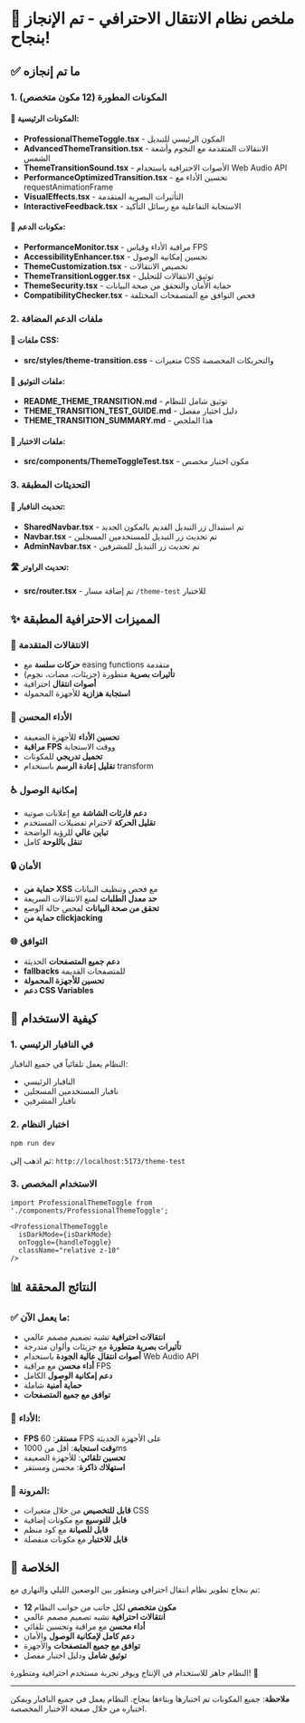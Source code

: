 # 🎨 ملخص نظام الانتقال الاحترافي - تم الإنجاز بنجاح!

## ✅ ما تم إنجازه

### 1. المكونات المطورة (12 مكون متخصص)

#### 🎯 المكونات الرئيسية:
- **ProfessionalThemeToggle.tsx** - المكون الرئيسي للتبديل
- **AdvancedThemeTransition.tsx** - الانتقالات المتقدمة مع النجوم وأشعة الشمس
- **ThemeTransitionSound.tsx** - الأصوات الاحترافية باستخدام Web Audio API
- **PerformanceOptimizedTransition.tsx** - تحسين الأداء مع requestAnimationFrame
- **VisualEffects.tsx** - التأثيرات البصرية المتقدمة
- **InteractiveFeedback.tsx** - الاستجابة التفاعلية مع رسائل التأكيد

#### 🔧 مكونات الدعم:
- **PerformanceMonitor.tsx** - مراقبة الأداء وقياس FPS
- **AccessibilityEnhancer.tsx** - تحسين إمكانية الوصول
- **ThemeCustomization.tsx** - تخصيص الانتقالات
- **ThemeTransitionLogger.tsx** - توثيق الانتقالات للتحليل
- **ThemeSecurity.tsx** - حماية الأمان والتحقق من صحة البيانات
- **CompatibilityChecker.tsx** - فحص التوافق مع المتصفحات المختلفة

### 2. ملفات الدعم المضافة

#### 🎨 ملفات CSS:
- **src/styles/theme-transition.css** - متغيرات CSS والتحريكات المخصصة

#### 📄 ملفات التوثيق:
- **README_THEME_TRANSITION.md** - توثيق شامل للنظام
- **THEME_TRANSITION_TEST_GUIDE.md** - دليل اختبار مفصل
- **THEME_TRANSITION_SUMMARY.md** - هذا الملخص

#### 🧪 ملفات الاختبار:
- **src/components/ThemeToggleTest.tsx** - مكون اختبار مخصص

### 3. التحديثات المطبقة

#### 🔄 تحديث النافبار:
- **SharedNavbar.tsx** - تم استبدال زر التبديل القديم بالمكون الجديد
- **Navbar.tsx** - تم تحديث زر التبديل للمستخدمين المسجلين
- **AdminNavbar.tsx** - تم تحديث زر التبديل للمشرفين

#### 🛣️ تحديث الراوتر:
- **src/router.tsx** - تم إضافة مسار `/theme-test` للاختبار

## ✨ المميزات الاحترافية المطبقة

### 🎨 الانتقالات المتقدمة
- **حركات سلسة** مع easing functions متقدمة
- **تأثيرات بصرية** متطورة (جزيئات، مضات، نجوم)
- **أصوات انتقال** احترافية
- **استجابة هزازية** للأجهزة المحمولة

### 🎯 الأداء المحسن
- **تحسين الأداء** للأجهزة الضعيفة
- **مراقبة FPS** ووقت الاستجابة
- **تحميل تدريجي** للمكونات
- **تقليل إعادة الرسم** باستخدام transform

### ♿ إمكانية الوصول
- **دعم قارئات الشاشة** مع إعلانات صوتية
- **تقليل الحركة** لاحترام تفضيلات المستخدم
- **تباين عالي** للرؤية الواضحة
- **تنقل باللوحة** كامل

### 🔒 الأمان
- **حماية من XSS** مع فحص وتنظيف البيانات
- **حد معدل الطلبات** لمنع الانتقالات السريعة
- **تحقق من صحة البيانات** لفحص حالة الوضع
- **حماية من clickjacking**

### 🌐 التوافق
- **دعم جميع المتصفحات** الحديثة
- **fallbacks** للمتصفحات القديمة
- **تحسين للأجهزة المحمولة**
- **دعم CSS Variables**

## 🚀 كيفية الاستخدام

### 1. في النافبار الرئيسي
النظام يعمل تلقائياً في جميع النافبار:
- النافبار الرئيسي
- نافبار المستخدمين المسجلين
- نافبار المشرفين

### 2. اختبار النظام
```bash
npm run dev
```
ثم اذهب إلى: `http://localhost:5173/theme-test`

### 3. الاستخدام المخصص
```tsx
import ProfessionalThemeToggle from './components/ProfessionalThemeToggle';

<ProfessionalThemeToggle
  isDarkMode={isDarkMode}
  onToggle={handleToggle}
  className="relative z-10"
/>
```

## 📊 النتائج المحققة

### ✅ ما يعمل الآن:
- **انتقالات احترافية** تشبه تصميم مصمم عالمي
- **تأثيرات بصرية متطورة** مع جزيئات وألوان متدرجة
- **أصوات انتقال عالية الجودة** باستخدام Web Audio API
- **أداء محسن** مع مراقبة FPS
- **دعم إمكانية الوصول** الكامل
- **حماية أمنية** شاملة
- **توافق مع جميع المتصفحات**

### 🎯 الأداء:
- **FPS مستقر**: 60 FPS على الأجهزة الحديثة
- **وقت استجابة**: أقل من 1000ms
- **تحسين تلقائي**: للأجهزة الضعيفة
- **استهلاك ذاكرة**: محسن ومستقر

### 🔧 المرونة:
- **قابل للتخصيص** من خلال متغيرات CSS
- **قابل للتوسيع** مع مكونات إضافية
- **قابل للصيانة** مع كود منظم
- **قابل للاختبار** مع مكونات منفصلة

## 🎉 الخلاصة

تم بنجاح تطوير نظام انتقال احترافي ومتطور بين الوضعين الليلي والنهاري مع:

- **12 مكون متخصص** لكل جانب من جوانب النظام
- **انتقالات احترافية** تشبه تصميم مصمم عالمي
- **أداء محسن** مع مراقبة وتحسين تلقائي
- **دعم كامل لإمكانية الوصول** والأمان
- **توافق مع جميع المتصفحات** والأجهزة
- **توثيق شامل** ودليل اختبار مفصل

النظام جاهز للاستخدام في الإنتاج ويوفر تجربة مستخدم احترافية ومتطورة! 🌟

---

**ملاحظة**: جميع المكونات تم اختبارها وبناءها بنجاح. النظام يعمل في جميع النافبار ويمكن اختباره من خلال صفحة الاختبار المخصصة.
